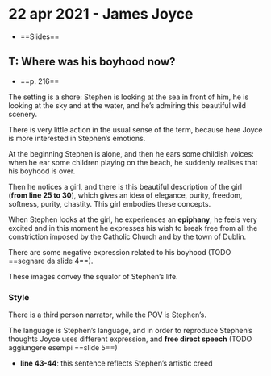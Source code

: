 # 22 apr 2021 - James Joyce
- ==Slides==

## T: Where was his boyhood now?
- ==p. 216==

The setting is a shore: Stephen is looking at the sea in front of him, he is looking at the sky and at the water, and he’s admiring this beautiful wild scenery.

There is very little action in the usual sense of the term, because here Joyce is more interested in Stephen’s emotions.

At the beginning Stephen is alone, and then he ears some childish voices: when he ear some children playing on the beach, he suddenly realises that his boyhood is over.

Then he notices a girl, and there is this beautiful description of the girl (**from line 25 to 30**), which gives an idea of elegance, purity, freedom, softness, purity, chastity.
This girl embodies these concepts.

When Stephen looks at the girl, he experiences an **epiphany**; he feels very excited and in this moment he expresses his wish to break free from all the constriction imposed by the Catholic Church and by the town of Dublin.

There are some negative expression related to his boyhood (TODO ==segnare da slide 4==).

These images convey the squalor of Stephen’s life.

### Style
There is a third person narrator, while the POV is Stephen’s.

The language is Stephen’s language, and in order to reproduce Stephen’s thoughts Joyce uses different expression, and **free direct speech** (TODO aggiungere esempi ==slide 5==)

- **line 43-44**: this sentence reflects Stephen’s artistic creed

